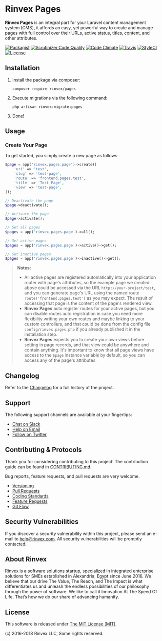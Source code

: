 # Rinvex Pages

**Rinvex Pages** is an integral part for your Laravel content management system (CMS), it affords an easy, yet powerful way to create and manage pages with full control over their URLs, active status, titles, content, and other attributes.

[![Packagist](https://img.shields.io/packagist/v/rinvex/pages.svg?label=Packagist&style=flat-square)](https://packagist.org/packages/rinvex/pages)
[![Scrutinizer Code Quality](https://img.shields.io/scrutinizer/g/rinvex/pages.svg?label=Scrutinizer&style=flat-square)](https://scrutinizer-ci.com/g/rinvex/pages/)
[![Code Climate](https://img.shields.io/codeclimate/github/rinvex/pages.svg?label=CodeClimate&style=flat-square)](https://codeclimate.com/github/rinvex/pages)
[![Travis](https://img.shields.io/travis/rinvex/pages.svg?label=TravisCI&style=flat-square)](https://travis-ci.org/rinvex/pages)
[![StyleCI](https://styleci.io/repos/98953486/shield)](https://styleci.io/repos/98953486)
[![License](https://img.shields.io/packagist/l/rinvex/pages.svg?label=License&style=flat-square)](https://github.com/rinvex/pages/blob/develop/LICENSE)


## Installation

1. Install the package via composer:
    ```shell
    composer require rinvex/pages
    ```

2. Execute migrations via the following command:
    ```
    php artisan rinvex:migrate:pages
    ```

3. Done!

## Usage

### Create Your Page

To get started, you simply create a new page as follows:

```php
$page = app('rinvex.pages.page')->create([
    'uri' => 'test',
    'slug' => 'test-page',
    'route' => 'frontend.pages.test',
    'title' => 'Test Page',
    'view' => 'test-page',
]);

// Deactivate the page
$page->deactivate();

// Activate the page
$page->activate();

// Get all pages
$pages = app('rinvex.pages.page')->all();

// Get active pages
$pages = app('rinvex.pages.page')->active()->get();

// Get inactive pages
$pages = app('rinvex.pages.page')->inactive()->get();
```

> **Notes:**
> - All active pages are registered automatically into your application router with page's attributes, so the example page we created above could be accessed via the URL `http://your-project/test`, and you can generate page's URL using the named route `route('frontend.pages.test')` as you may expect. The result of accessing that page is the content of the page's rendered view.
> - **Rinvex Pages** auto register routes for your active pages, but you can disable routes auto registration in case you need more flexibility writing your own routes and maybe linking to your custom controllers, and that could be done from the config file `config/rinvex.pages.php` if you already published it in the installation step.
> - **Rinvex Pages** expects you to create your own views before setting in page records, and that view could be anywhere and contain anything. It's important to know that all page views have access to the `$page` instance variable by default, so you can access any of the page's attributes.


## Changelog

Refer to the [Changelog](CHANGELOG.md) for a full history of the project.


## Support

The following support channels are available at your fingertips:

- [Chat on Slack](http://chat.rinvex.com)
- [Help on Email](mailto:help@rinvex.com)
- [Follow on Twitter](https://twitter.com/rinvex)


## Contributing & Protocols

Thank you for considering contributing to this project! The contribution guide can be found in [CONTRIBUTING.md](CONTRIBUTING.md).

Bug reports, feature requests, and pull requests are very welcome.

- [Versioning](CONTRIBUTING.md#versioning)
- [Pull Requests](CONTRIBUTING.md#pull-requests)
- [Coding Standards](CONTRIBUTING.md#coding-standards)
- [Feature Requests](CONTRIBUTING.md#feature-requests)
- [Git Flow](CONTRIBUTING.md#git-flow)


## Security Vulnerabilities

If you discover a security vulnerability within this project, please send an e-mail to [help@rinvex.com](help@rinvex.com). All security vulnerabilities will be promptly contacted.


## About Rinvex

Rinvex is a software solutions startup, specialized in integrated enterprise solutions for SMEs established in Alexandria, Egypt since June 2016. We believe that our drive The Value, The Reach, and The Impact is what differentiates us and unleash the endless possibilities of our philosophy through the power of software. We like to call it Innovation At The Speed Of Life. That’s how we do our share of advancing humanity.


## License

This software is released under [The MIT License (MIT)](LICENSE).

(c) 2016-2018 Rinvex LLC, Some rights reserved.

